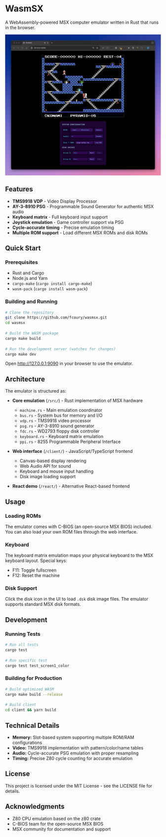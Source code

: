 # WasmSX

A WebAssembly-powered MSX computer emulator written in Rust that runs in the browser.

![WasmSX Emulator Screenshot](res/img/screenshot.png)

## Features

- **TMS9918 VDP** - Video Display Processor
- **AY-3-8910 PSG** - Programmable Sound Generator for authentic MSX audio
- **Keyboard matrix** - Full keyboard input support
- **Joystick emulation** - Game controller support via PSG
- **Cycle-accurate timing** - Precise emulation timing
- **Multiple ROM support** - Load different MSX ROMs and disk ROMs

## Quick Start

### Prerequisites

- Rust and Cargo
- Node.js and Yarn
- `cargo-make` (`cargo install cargo-make`)
- `wasm-pack` (`cargo install wasm-pack`)

### Building and Running

```bash
# Clone the repository
git clone https://github.com/fcoury/wasmsx.git
cd wasmsx

# Build the WASM package
cargo make build

# Run the development server (watches for changes)
cargo make dev
```

Open http://127.0.0.1:9090 in your browser to use the emulator.

## Architecture

The emulator is structured as:

- **Core emulation** (`/src/`) - Rust implementation of MSX hardware

  - `machine.rs` - Main emulation coordinator
  - `bus.rs` - System bus for memory and I/O
  - `vdp.rs` - TMS9918 video processor
  - `psg.rs` - AY-3-8910 sound generator
  - `fdc.rs` - WD2793 floppy disk controller
  - `keyboard.rs` - Keyboard matrix emulation
  - `ppi.rs` - 8255 Programmable Peripheral Interface

- **Web interface** (`/client/`) - JavaScript/TypeScript frontend

  - Canvas-based display rendering
  - Web Audio API for sound
  - Keyboard and mouse input handling
  - Disk image loading support

- **React demo** (`/react/`) - Alternative React-based frontend

## Usage

### Loading ROMs

The emulator comes with C-BIOS (an open-source MSX BIOS) included. You can also load your own ROM files through the web interface.

### Keyboard

The keyboard matrix emulation maps your physical keyboard to the MSX keyboard layout. Special keys:

- F11: Toggle fullscreen
- F12: Reset the machine

### Disk Support

Click the disk icon in the UI to load `.dsk` disk image files. The emulator supports standard MSX disk formats.

## Development

### Running Tests

```bash
# Run all tests
cargo test

# Run specific test
cargo test test_screen1_color
```

### Building for Production

```bash
# Build optimized WASM
cargo make build --release

# Build client
cd client && yarn build
```

## Technical Details

- **Memory:** Slot-based system supporting multiple ROM/RAM configurations
- **Video:** TMS9918 implementation with pattern/color/name tables
- **Audio:** Cycle-accurate PSG emulation with proper resampling
- **Timing:** Precise Z80 cycle counting for accurate emulation

## License

This project is licensed under the MIT License - see the LICENSE file for details.

## Acknowledgments

- Z80 CPU emulation based on the z80 crate
- C-BIOS team for the open-source MSX BIOS
- MSX community for documentation and support
